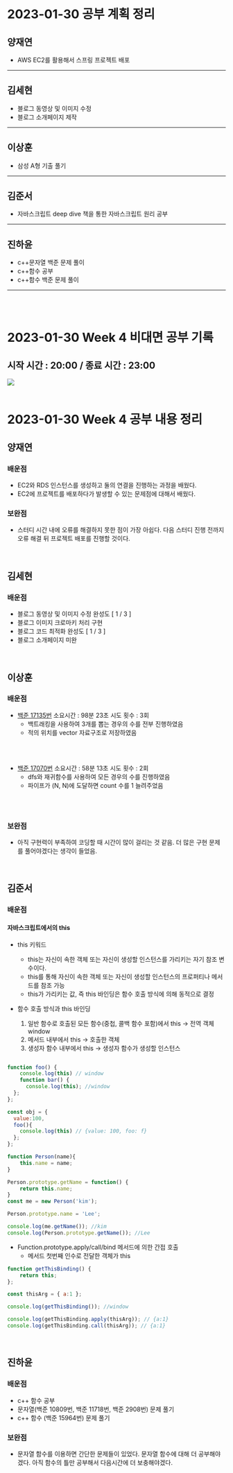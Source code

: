 # 2023-01-30 공부 계획 정리

## 양재연
- AWS EC2를 활용해서 스프링 프로젝트 배포
---
## 김세현
- 블로그 동영상 및 이미지 수정
- 블로그 소개페이지 제작
---
## 이상훈
- 삼성 A형 기출 풀기
---
## 김준서
- 자바스크립트 deep dive 책을 통한 자바스크립트 원리 공부 
---
## 진하윤
- c++문자열 백준 문제 풀이
- c++함수 공부
- c++함수 백준 문제 풀이
---
</br>
</br>

# 2023-01-30 Week 4 비대면 공부 기록

## 시작 시간 : 20:00 / 종료 시간 : 23:00

<img src="1.png">
</br>
</br>

# 2023-01-30 Week 4 공부 내용 정리

## 양재연

### 배운점
* EC2와 RDS 인스턴스를 생성하고 둘의 연결을 진행하는 과정을 배웠다.
* EC2에 프로젝트를 배포하다가 발생할 수 있는 문제점에 대해서 배웠다.

### 보완점
* 스터디 시간 내에 오류를 해결하지 못한 점이 가장 아쉽다. 다음 스터디 진행 전까지 오류 해결 뒤 프로젝트 배포를 진행할 것이다.

</br>

## 김세현

### 배운점
- 블로그 동영상 및 이미지 수정 완성도 [ 1 / 3 ]
- 블로그 이미지 크로마키 처리 구현
- 블로그 코드 최적화 완성도 [ 1 / 3 ]
- 블로그 소개페이지 미완

</br>

## 이상훈

### 배운점
- <a href="https://www.acmicpc.net/problem/17135">백준 17135번</a> 소요시간 : 98분 23초 시도 횟수 : 3회
    * 백트래킹을 사용하여 3개를 뽑는 경우의 수를 전부 진행하였음
    * 적의 위치를 vector 자료구조로 저장하였음
</br>
</br>

- <a href="https://www.acmicpc.net/problem/17070">백준 17070번</a> 소요시간 : 58분 13초 시도 횟수 : 2회
    * dfs와 재귀함수를 사용하여 모든 경우의 수를 진행하였음
    * 파이프가 (N, N)에 도달하면 count 수를 1 늘려주었음
</br>
</br>

### 보완점

- 아직 구현력이 부족하여 코딩할 때 시간이 많이 걸리는 것 같음. 더 많은 구현 문제를 풀어야겠다는 생각이 들었음.

</br>


## 김준서

### 배운점
#### 자바스크립트에서의 this


* this 키워드</br>
  - this는 자신이 속한 객체 또는 자신이 생성할 인스턴스를 가리키는 자기 참조 변수이다. 
  - this를 통해 자신이 속한 객체 또는 자신이 생성할 인스턴스의 프로퍼티나 메서드를 참조 가능
  - this가 가리키는 값, 즉 this 바인딩은 함수 호출 방식에 의해 동적으로 결정
    
* 함수 호출 방식과 this 바인딩 </br>
  1. 일반 함수로 호출된 모든 함수(중첩, 콜백 함수 포함)에서 this -> 전역 객체 window 
  2. 메서드 내부에서 this -> 호출한 객체
  3. 생성자 함수 내부에서 this -> 생성자 함수가 생성할 인스턴스

``` javascript 

function foo() {
    console.log(this) // window
    function bar() {
      console.log(this); //window
  };
};

const obj = {
  value:100,
  foo(){
    console.log(this) // {value: 100, foo: f}
  };
};

function Person(name){
    this.name = name;
}

Person.prototype.getName = function() {
    return this.name;
}
const me = new Person('kim');

Person.prototype.name = 'Lee';

console.log(me.getName()); //kim
console.log(Person.prototype.getName()); //Lee
```

* Function.prototype.apply/call/bind 메서드에 의한 간접 호출
  - 메서드 첫번째 인수로 전달한 객체가 this
``` javascript
function getThisBinding() {
    return this;
};

const thisArg = { a:1 };

console.log(getThisBinding()); //window

console.log(getThisBinding.apply(thisArg)); // {a:1}
console.log(getThisBinding.call(thisArg)); // {a:1}

```
</br>

## 진하윤

### 배운점
- c++ 함수 공부
- 문자열(백준 10809번, 백준 11718번, 백준 2908번) 문제 풀기
- c++ 함수 (백준 15964번) 문제 풀기

### 보완점
- 문자열 함수를 이용하면 간단한 문제들이 있었다. 문자열 함수에 대해 더 공부해야겠다. 아직 함수의 틀만 공부해서 다음시간에 더 보충해야겠다.
